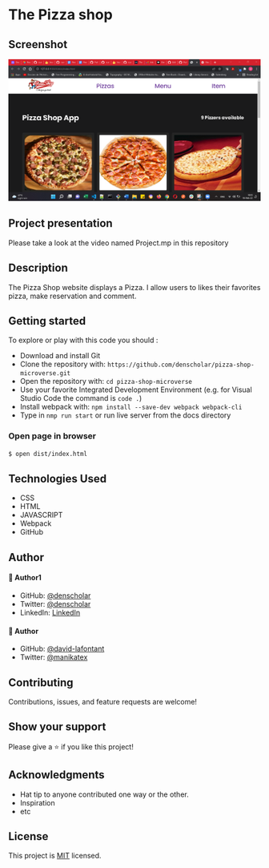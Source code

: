 # The Pizza shop 

## Screenshot

![Screenshot](image.png)


## Project presentation
Please take a look at the video named Project.mp in this repository
## Description
The Pizza Shop website displays a Pizza. I allow users to likes their favorites pizza, make reservation and comment.


## Getting started

To explore or play with this code you should :

- Download and install Git
- Clone the repository with: `https://github.com/denscholar/pizza-shop-microverse.git`
- Open the repository with: `cd pizza-shop-microverse` 
- Use your favorite Integrated Development Environment (e.g. for Visual Studio Code the command is `code .`)
- Install webpack with: `npm install --save-dev webpack webpack-cli`
- Type in `nmp run start` or run live server from the docs directory

### Open page in browser
```bash
$ open dist/index.html
```

## Technologies Used
* CSS
* HTML
* JAVASCRIPT
* Webpack
* GitHub

## Author

#### 👤 Author1
- GitHub: [@denscholar](https://github.com/denscholar)
- Twitter: [@denscholar](https://twitter.com/dennisakagha)
- LinkedIn: [LinkedIn](https://www.linkedin.com/in/dennisakagha/)

#### 👤 Author
- GitHub: [@david-lafontant](https://github.com/david-lafontant)
- Twitter: [@manikatex](https://twitter.com/manikatex)

## Contributing 
Contributions, issues, and feature requests are welcome!

## Show your support
Please give a ⭐️ if you like this project! 

## Acknowledgments
- Hat tip to anyone contributed one way or the other.
- Inspiration
- etc

## License
This project is [MIT](https://github.com/microverseinc/readme-template/blob/master/MIT.md) licensed.

